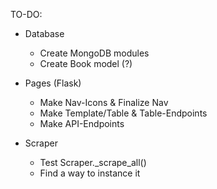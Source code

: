 TO-DO:

* Database
  * Create MongoDB modules
  * Create Book model (?)

* Pages (Flask)
  * Make Nav-Icons & Finalize Nav
  * Make Template/Table & Table-Endpoints
  * Make API-Endpoints

* Scraper
  * Test Scraper._scrape_all()
  * Find a way to instance it
